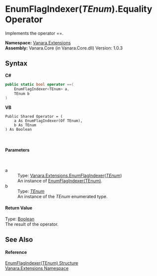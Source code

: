 # EnumFlagIndexer(*TEnum*).Equality Operator 
 

Implements the operator ==.

**Namespace:**&nbsp;<a href="9abe54ff-18ce-e333-beed-30e855655381">Vanara.Extensions</a><br />**Assembly:**&nbsp;Vanara.Core (in Vanara.Core.dll) Version: 1.0.3

## Syntax

**C#**<br />
``` C#
public static bool operator ==(
	EnumFlagIndexer<TEnum> a,
	TEnum b
)
```

**VB**<br />
``` VB
Public Shared Operator = ( 
	a As EnumFlagIndexer(Of TEnum),
	b As TEnum
) As Boolean
```

<br />

#### Parameters
&nbsp;<dl><dt>a</dt><dd>Type: <a href="9bf6d8f0-02ad-950e-9721-68dfefdb4bca">Vanara.Extensions.EnumFlagIndexer</a>(<a href="9bf6d8f0-02ad-950e-9721-68dfefdb4bca">*TEnum*</a>)<br />An instance of <a href="9bf6d8f0-02ad-950e-9721-68dfefdb4bca">EnumFlagIndexer(TEnum)</a>.</dd><dt>b</dt><dd>Type: <a href="9bf6d8f0-02ad-950e-9721-68dfefdb4bca">*TEnum*</a><br />An instance of the *TEnum* enumerated type.</dd></dl>

#### Return Value
Type: <a href="http://msdn2.microsoft.com/en-us/library/a28wyd50" target="_blank">Boolean</a><br />The result of the operator.

## See Also


#### Reference
<a href="9bf6d8f0-02ad-950e-9721-68dfefdb4bca">EnumFlagIndexer(TEnum) Structure</a><br /><a href="9abe54ff-18ce-e333-beed-30e855655381">Vanara.Extensions Namespace</a><br />